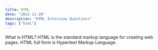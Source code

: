 ```yaml
---
title: HTML
date: "2022-11-28"
description: "HTML Interview Questions"
tags: ["html"]
---
```


What is HTML?
HTML is the standard markup language for creating web pages. HTML full form is Hypertext Markup Language.
